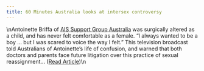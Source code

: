 ```yaml
---
title: 60 Minutes Australia looks at intersex controversy
---
```


\nAntoinette Briffa of [<span class="caps">AIS</span> Support Group Australia][1] was surgically altered as a child, and has never felt comfortable as a female. &#8220;I always wanted to be a boy &#8230; but I was scared to voice the way I felt.&#8221; This television broadcast told Australians of Antoinette&#8217;s life of confusion, and warned that both doctors and parents face future litigation over this practice of sexual reassignment&#8230; (<a href="http://sixtyminutes.ninemsn.com.au/01_stories/2000_06_25/story_185.asp" target="news">Read Article</a>)\n

 [1]: http://www.geocities.com/aissg/